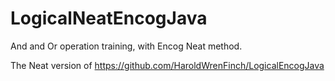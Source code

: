 # LogicalNeatEncogJava
And and Or operation training, with Encog Neat method.

The Neat version of https://github.com/HaroldWrenFinch/LogicalEncogJava

